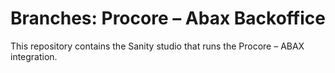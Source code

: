 # Branches: Procore – Abax Backoffice

This repository contains the Sanity studio that runs the Procore – ABAX integration.
